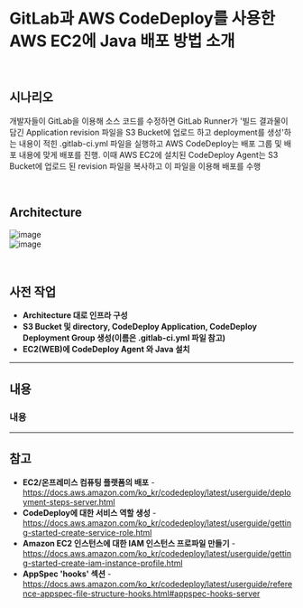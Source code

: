 # GitLab과 AWS CodeDeploy를 사용한 AWS EC2에 Java 배포 방법 소개

<br>

## 시나리오
개발자들이 GitLab을 이용해 소스 코드를 수정하면 GitLab Runner가 '빌드 결과물이 담긴 Application revision 파일을 S3 Bucket에 업로드 하고 deployment를 생성'하는 내용이 적힌 .gitlab-ci.yml 파일을 실행하고 AWS CodeDeploy는 배포 그룹 및 배포 내용에 맞게 배포를 진행. 이때 AWS EC2에 설치된 CodeDeploy Agent는 S3 Bucket에 업로드 된 revision 파일을 복사하고 이 파일을 이용해 배포를 수행

<br>

## Architecture
![image](https://user-images.githubusercontent.com/46125158/194706856-97b697bb-cfa4-470b-9f90-342f781f600b.png)  
![image](https://user-images.githubusercontent.com/46125158/194710384-52237765-7b4c-4073-a241-8683dd6075b7.png)

<br>

## 사전 작업

- **Architecture 대로 인프라 구성**
- **S3 Bucket 및 directory, CodeDeploy Application, CodeDeploy Deployment Group 생성(이름은 .gitlab-ci.yml 파일 참고)**
- **EC2(WEB)에 CodeDeploy Agent 와 Java 설치**

<hr/>

## 내용

### 내용


<hr>

## 참고
- **EC2/온프레미스 컴퓨팅 플랫폼의 배포** - https://docs.aws.amazon.com/ko_kr/codedeploy/latest/userguide/deployment-steps-server.html
- **CodeDeploy에 대한 서비스 역할 생성** - https://docs.aws.amazon.com/ko_kr/codedeploy/latest/userguide/getting-started-create-service-role.html
- **Amazon EC2 인스턴스에 대한 IAM 인스턴스 프로파일 만들기** - https://docs.aws.amazon.com/ko_kr/codedeploy/latest/userguide/getting-started-create-iam-instance-profile.html
- **AppSpec 'hooks' 섹션** - https://docs.aws.amazon.com/ko_kr/codedeploy/latest/userguide/reference-appspec-file-structure-hooks.html#appspec-hooks-server
